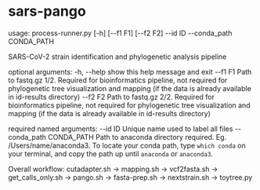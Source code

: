 # sars-pango


usage: process-runner.py [-h] [--f1 F1] [--f2 F2] --id ID --conda_path
                         CONDA_PATH

SARS-CoV-2 strain identification and phylogenetic analysis pipeline

optional arguments:
  -h, --help            show this help message and exit
  --f1 F1               Path to fastq.gz 1/2. Required for bioinformatics
                        pipeline, not required for phylogenetic tree
                        visualization and mapping (if the data is already
                        available in id-results directory)
  --f2 F2               Path to fastq.gz 2/2. Required for bioinformatics
                        pipeline, not required for phylogenetic tree
                        visualization and mapping (if the data is already
                        available in id-results directory)

required named arguments:
  --id ID               Unique name used to label all files
  --conda_path CONDA_PATH
                        Path to anaconda directory required. Eg.
                        /Users/name/anaconda3. To locate your conda path, type
                        `which conda` on your terminal, and copy the path up
                        until `anaconda` or `anaconda3`.

Overall workflow: cutadapter.sh -> mapping.sh -> vcf2fasta.sh -> get_calls_only.sh -> pango.sh -> fasta-prep.sh -> nextstrain.sh -> toytree.py
